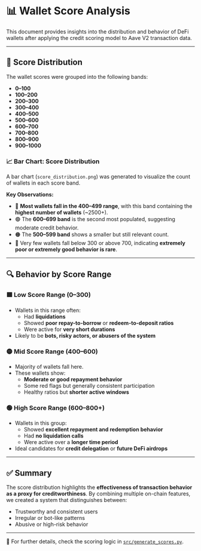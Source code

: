 # 📊 Wallet Score Analysis

This document provides insights into the distribution and behavior of DeFi wallets after applying the credit scoring model to Aave V2 transaction data.

---

## 🧮 Score Distribution

The wallet scores were grouped into the following bands:

- **0–100**
- **100–200**
- **200–300**
- **300–400**
- **400–500**
- **500–600**
- **600–700**
- **700–800**
- **800–900**
- **900–1000**

### 📈 Bar Chart: Score Distribution

A bar chart (`score_distribution.png`) was generated to visualize the count of wallets in each score band.

**Key Observations:**
- 🔵 **Most wallets fall in the 400–499 range**, with this band containing the **highest number of wallets** (~2500+).
- 🟢 The **600–699 band** is the second most populated, suggesting moderate credit behavior.
- 🟠 The **500–599 band** shows a smaller but still relevant count.
- 🔴 Very few wallets fall below 300 or above 700, indicating **extremely poor or extremely good behavior is rare**.

---

## 🔍 Behavior by Score Range

### 🟥 Low Score Range (0–300)
- Wallets in this range often:
  - Had **liquidations**
  - Showed **poor repay-to-borrow** or **redeem-to-deposit ratios**
  - Were active for **very short durations**
- Likely to be **bots, risky actors, or abusers of the system**

### 🟡 Mid Score Range (400–600)
- Majority of wallets fall here.
- These wallets show:
  - **Moderate or good repayment behavior**
  - Some red flags but generally consistent participation
  - Healthy ratios but **shorter active windows**

### 🟢 High Score Range (600–800+)
- Wallets in this group:
  - Showed **excellent repayment and redemption behavior**
  - Had **no liquidation calls**
  - Were active over a **longer time period**
- Ideal candidates for **credit delegation** or **future DeFi airdrops**

---

## ✅ Summary

The score distribution highlights the **effectiveness of transaction behavior as a proxy for creditworthiness**. By combining multiple on-chain features, we created a system that distinguishes between:

- Trustworthy and consistent users
- Irregular or bot-like patterns
- Abusive or high-risk behavior

---

📁 For further details, check the scoring logic in [`src/generate_scores.py`](./src/generate_scores.py).
